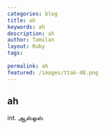 ```yaml
---
categories: blog
title: ah
keywords: ah
description: ah
author: Tamilan
layout: Ruby
tags: 
 
permalink: ah
featured: /images/ttak-48.png
---
```

## ah  
int. ஆஸ்ஓஸ்  
